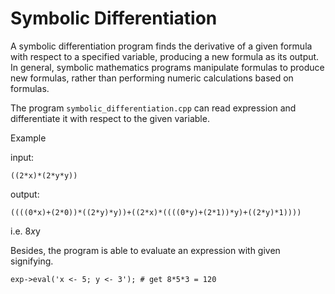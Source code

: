 # Symbolic Differentiation

A symbolic differentiation program finds the derivative of a given formula with respect to a specified variable, producing a new formula as its output. 
In general, symbolic mathematics programs manipulate formulas to produce new formulas, rather than performing numeric calculations based on formulas.

The program ```symbolic_differentiation.cpp``` can read expression and differentiate it with respect to the given variable.

Example

input:
```
((2*x)*(2*y*y))
```

output:
```
((((0*x)+(2*0))*((2*y)*y))+((2*x)*((((0*y)+(2*1))*y)+((2*y)*1))))
```

i.e. 8*x*y

Besides, the program is able to evaluate an expression with given signifying.

```
exp->eval('x <- 5; y <- 3'); # get 8*5*3 = 120
```
